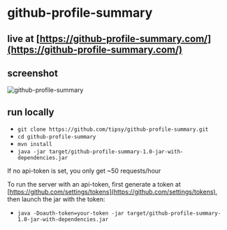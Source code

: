 # github-profile-summary

## live at [https://github-profile-summary.com/](https://github-profile-summary.com/)

## screenshot
![github-profile-summary](https://user-images.githubusercontent.com/1521451/33906301-da659f12-df81-11e7-9fc4-1c47d62e2a95.PNG)

## run locally
* `git clone https://github.com/tipsy/github-profile-summary.git`
* `cd github-profile-summary`
* `mvn install`
* `java -jar target/github-profile-summary-1.0-jar-with-dependencies.jar`

If no api-token is set, you only get ~50 requests/hour  

To run the server with an api-token, first generate a token at 
[https://github.com/settings/tokens](https://github.com/settings/tokens), 
then launch the jar with the token:

* `java -Doauth-token=your-token -jar target/github-profile-summary-1.0-jar-with-dependencies.jar`
